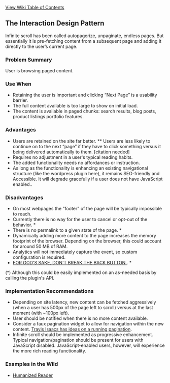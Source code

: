 [View Wiki Table of Contents](https://github.com/paulirish/infinite-scroll/wiki/_pages)

## The Interaction Design Pattern
Infinite scroll has been called autopagerize, unpaginate, endless pages. But essentially it is pre-fetching content from a subsequent page and adding it directly to the user’s current page.

### Problem Summary
User is browsing paged content.

### Use When
* Retaining the user is important and clicking “Next Page” is a usability barrier.
* The full content available is too large to show on initial load.
* The content is available in paged chunks: search results, blog posts, product listings portfolio features.

### Advantages
* Users are retained on the site far better.
** Users are less likely to continue on to the next “page” if they have to click something versus it being delivered automatically to them. [citation needed]
* Requires no adjustment in a user's typical reading habits.
* The added functionality needs no affordances or instruction.
* As long as the functionality is enhancing an existing navigational structure (like the wordpress plugin here), it remains SEO-friendly and Accessible. It will degrade gracefully if a user does not have JavaScript enabled..

### Disadvantages
* On most webpages the "footer" of the page will be typically impossible to reach.
* Currently there is no way for the user to cancel or opt-out of the behavior. *
* There is no permalink to a given state of the page. *
* Dynamically adding more content to the page increases the memory footprint of the browser. Depending on the browser, this could account for around 50 MB of RAM.
* Analytics will not immediately capture the event, so custom configuration is required.
* [FOR GOD'S SAKE, DON'T BREAK THE BACK BUTTON.](http://tumbledry.org/2011/05/12/screw_hashbangs_building). *  
  
(*) Although this could be easily implemented on an as-needed basis by calling the plugin's API.

### Implementation Recommendations
* Depending on site latency, new content can be fetched aggressively (when a user has 500px of the page left to scroll) versus at the last moment (with ~100px left).
* User should be notified when there is no more content available. 
* Consider a faux pagination widget to allow for navigation within the new content. [Travis Isaacs has ideas on a running pagination](http://travisisaacs.com/2008/02/24/improving-on-infinite-scrolling/).
* Infinite scroll should be implemented as progressive enhancement. Typical navigation/pagination should be present for users with JavaScript disabled. JavaScript-enabled users, however, will experience the more rich reading functionality.

### Examples in the Wild
* [Humanized Reader](http://www.humanized.com/reader/)